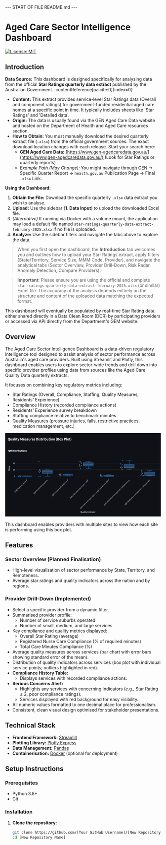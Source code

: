 --- START OF FILE README.md ---

# Aged Care Sector Intelligence Dashboard

[![License: MIT](https://img.shields.io/badge/License-MIT-yellow.svg)](https://opensource.org/licenses/MIT)

## Introduction

**Data Source:** This dashboard is designed specifically for analysing data from the official **Star Ratings quarterly data extract** published by the Australian Government. :contentReference[oaicite:0]{index=0}

- **Content:** This extract provides service-level Star Ratings data (Overall and component ratings) for government-funded residential aged care homes at a specific point in time. It typically includes sheets like 'Star Ratings' and 'Detailed data'.
- **Origin:** The data is usually found via the GEN Aged Care Data website and hosted on the Department of Health and Aged Care resources section.
- **How to Obtain:** You must manually download the desired quarterly extract file (`.xlsx`) from the official government sources. The exact download location changes with each release. Start your search here:
  - **GEN Aged Care Data:** [https://www.gen-agedcaredata.gov.au/](https://www.gen-agedcaredata.gov.au/) (Look for Star Ratings or quarterly reports)
  - _Example Path (May Change):_ You might navigate through GEN -> Specific Quarter Report -> `health.gov.au` Publication Page -> Final `.xlsx` Link.

**Using the Dashboard:**

1.  **Obtain the File:** Download the specific quarterly `.xlsx` data extract you wish to analyse.
2.  **Upload:** Use the sidebar (**1. Data Input**) to upload the downloaded Excel file.
3.  _(Alternative)_ If running via Docker with a volume mount, the application may load a default file named `star-ratings-quarterly-data-extract-february-2025.xlsx` if no file is uploaded.
4.  **Analyze:** Use the sidebar filters and navigate the tabs above to explore the data.

> When you first open the dashboard, the **Introduction** tab welcomes you and outlines how to upload your Star Ratings extract, apply filters (State/Territory, Service Size, MMM Code, Provider), and navigate the analytical tabs (Sector Overview, Provider Drill-Down, Risk Radar, Anomaly Detection, Compare Providers).

> **Important:** Please ensure you are using the official and complete `star-ratings-quarterly-data-extract-february-2025.xlsx` (or similar) Excel file. The accuracy of the analysis depends entirely on the structure and content of the uploaded data matching the expected format.

This dashboard will eventually be populated by real-time Star Rating data, either shared directly in a Data Clean Room (DCR) by participating providers or accessed via API directly from the Department's GEM website.

## Overview

The Aged Care Sector Intelligence Dashboard is a data-driven regulatory intelligence tool designed to assist analysis of sector performance across Australia's aged care providers. Built using Streamlit and Plotly, this dashboard enables users to explore sector-wide trends and drill down into specific provider profiles using data from sources like the Aged Care Quality Data quarterly extracts.

It focuses on combining key regulatory metrics including:

- Star Ratings (Overall, Compliance, Staffing, Quality Measures, Residents' Experience)
- Compliance History (recorded compliance actions)
- Residents' Experience survey breakdown
- Staffing compliance relative to benchmark minutes
- Quality Measures (pressure injuries, falls, restrictive practices, medication management, etc.)

![Quality Measures Distribution (Box Plot)](boxplots.png)

This dashboard enables providers with multiple sites to view how each site is performing using this box plot.

## Features

### Sector Overview (Planned Finalisation)

- High-level visualisation of sector performance by State, Territory, and Remoteness.
- Average star ratings and quality indicators across the nation and by regions.

### Provider Drill-Down (Implemented)

- Select a specific provider from a dynamic filter.
- Summarised provider profile:
  - Number of service suburbs operated
  - Number of small, medium, and large services
- Key compliance and quality metrics displayed:
  - Overall Star Rating (average)
  - Registered Nurse Care Compliance (% of required minutes)
  - Total Care Minutes Compliance (%)
- Average quality measures across services (bar chart with error bars showing standard error of the mean).
- Distribution of quality indicators across services (box plot with individual service points; outliers highlighted in red).
- **Compliance History Table:**
  - Displays services with recorded compliance actions.
- **Serious Concerns Alert:**
  - Highlights any services with concerning indicators (e.g., Star Rating ≤ 2, poor compliance ratings).
  - Services displayed with red background for easy visibility.
- All numeric values formatted to one decimal place for professionalism.
- Consistent, clean visual design optimised for stakeholder presentations.

## Technical Stack

- **Frontend Framework:** [Streamlit](https://streamlit.io/)
- **Plotting Library:** [Plotly Express](https://plotly.com/python/plotly-express/)
- **Data Management:** [Pandas](https://pandas.pydata.org/)
- **Containerisation:** [Docker](https://www.docker.com/) (optional for deployment)

## Setup Instructions

### Prerequisites

- Python 3.8+
- Git

### Installation

1. **Clone the repository:**
   ```bash
   git clone https://github.com/[Your GitHub Username]/[New Repository Name].git
   cd [New Repository Name]
   ```
